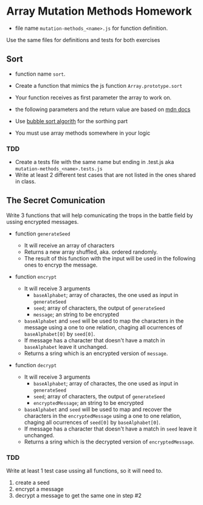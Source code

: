 # Array Mutation Methods Homework

* file name `mutation-methods_<name>.js` for function definition.

Use the same files for definitions and tests for both exercises

## Sort
* function name `sort`.

* Create a function that mimics the js function `Array.prototype.sort`
* Your function receives as first parameter the array to work on.
* the following parameters and the return value are based on [mdn docs](https://developer.mozilla.org/en-US/docs/Web/JavaScript/Reference/Global_Objects/Array/sort)
* Use [bubble sort algorith](https://lmgtfy.com/?q=ordenamiento+burbuja) for the sorthing part
* You must use array methods somewhere in your logic


### TDD

* Create a tests file with the same name but ending in .test.js aka `mutation-methods_<name>.tests.js`
* Write at least 2 different test cases that are not listed in the ones shared in class.

## The Secret Comunication

Write 3 functions that will help comunicating the trops in the battle field by ussing encrypted messages.

* function `generateSeed`
  * It will receive an array of characters
  * Returns a new array shuffled, aka. ordered randomly.
  * The result of this function with the input will be used in the following ones to encryp the message.
* function `encrypt`
  * It will receive 3 arguments
    * `baseAlphabet`; array of charactes, the one used as input in `generateSeed`
    * `seed`; array of characters, the output of `generateSeed`
    * `message`; an string to be encrypted
  * `baseAlphabet` and `seed` will be used to map the characters in the message using a one to one relation, chaging all ocurrences of `baseAlphabet[0]` by `seed[0]`.
  * If message has a character that doesn't have a match in `baseAlphabet` leave it unchanged.
  * Returns a sring which is an encrypted version of `message`.

* function `decrypt`
  * It will receive 3 arguments
    * `baseAlphabet`; array of charactes, the one used as input in `generateSeed`
    * `seed`; array of characters, the output of `generateSeed`
    * `encryptedMessage`; an string to be encrypted
  * `baseAlphabet` and `seed` will be used to map and recover the characters in the `encryptedMessage` using a one to one relation, chaging all ocurrences of `seed[0]` by `baseAlphabet[0]`.
  * If message has a character that doesn't have a match in `seed` leave it unchanged.
  * Returns a sring which is the decrypted version of `encryptedMessage`.


### TDD

Write at least 1 test case ussing all functions, so it will need to.
1) create a seed
2) encrypt a message
3) decrypt a message to get the same one in step #2

